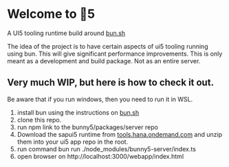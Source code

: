 # Welcome to 🐰5
A UI5 tooling runtime build around [bun.sh](https://bun.sh)

The idea of the project is to have certain aspects of ui5 tooling running using bun. This will give significant performance improvements. This is only meant as a development and build package. Not as an entire server.

## Very much WIP, but here is how to check it out.
Be aware that if you run windows, then you need to run it in WSL.
1. install bun using the instructions on [bun.sh](https://bun.sh)
2. clone this repo.
3. run npm link to the bunny5/packages/server repo
4. Download the sapui5 runtime from [tools.hana.ondemand.com](https://tools.hana.ondemand.com/#sapui5) and unzip them into your ui5 app repo in the root.
5. run command bun run ./node_modules/bunny5-server/index.ts
6. open browser on http://localhost:3000/webapp/index.html